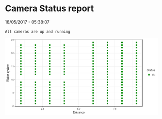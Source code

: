 Camera Status report
================
18/05/2017 - 05:38:07

    All cameras are up and running

![](camreport_files/figure-markdown_github/unnamed-chunk-2-1.png)
